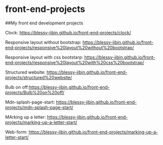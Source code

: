 # front-end-projects

##My front end development projects

Clock: https://blessy-jibin.github.io/front-end-projects/clock/

Responsive layout without bootstrap: https://blessy-jibin.github.io/front-end-projects/responsive%20layout%20without%20bootstrap/

Responsive layout with css bootstarp: https://blessy-jibin.github.io/front-end-projects/responsive%20layout%20with%20css%20bootstrap/

Structured website: https://blessy-jibin.github.io/front-end-projects/structured%20website/

Bulb on off:https://blessy-jibin.github.io/front-end-projects/Bulb%20on%20off/

Mdn-splash-page-start: https://blessy-jibin.github.io/front-end-projects/mdn-splash-page-start/

MArking up a letter: https://blessy-jibin.github.io/front-end-projects/marking-up-a-letter-start/

Web-form: https://blessy-jibin.github.io/front-end-projects/marking-up-a-letter-start/
